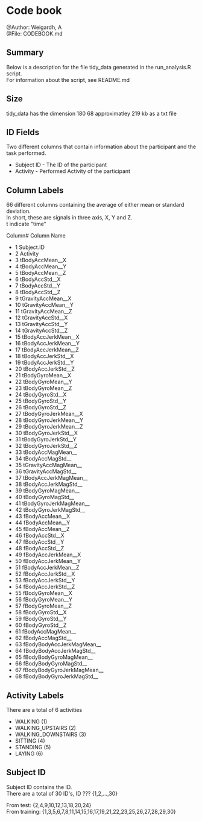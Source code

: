 # Code book
@Author: Weigardh, A  
@File: CODEBOOK.md  

## Summary

Below is a description for the file tidy_data generated in the run_analysis.R script.  
For information about the script, see README.md

## Size
tidy_data has the dimension 
180 68
approximatley 219 kb as a txt file

## ID Fields
Two different columns that contain information about the participant and the task performed.

* Subject ID - The ID of the participant
* Activity - Performed Activity of the participant

## Column Labels
66 different columns containing the average of either mean or standard deviation.  
In short, these are signals in three axis, X, Y and Z.  
t indicate "time"

Column# Column Name

* 1  Subject.ID
* 2	Activity
* 3	tBodyAccMean__X
* 4	tBodyAccMean__Y
* 5	tBodyAccMean__Z
* 6	tBodyAccStd__X
* 7	tBodyAccStd__Y
* 8	tBodyAccStd__Z
* 9	tGravityAccMean__X
* 10	tGravityAccMean__Y
* 11	tGravityAccMean__Z
* 12	tGravityAccStd__X
* 13	tGravityAccStd__Y
* 14	tGravityAccStd__Z
* 15	tBodyAccJerkMean__X
* 16	tBodyAccJerkMean__Y
* 17	tBodyAccJerkMean__Z
* 18	tBodyAccJerkStd__X
* 19	tBodyAccJerkStd__Y
* 20	tBodyAccJerkStd__Z
* 21	tBodyGyroMean__X
* 22	tBodyGyroMean__Y
* 23	tBodyGyroMean__Z
* 24	tBodyGyroStd__X
* 25	tBodyGyroStd__Y
* 26	tBodyGyroStd__Z
* 27	tBodyGyroJerkMean__X
* 28	tBodyGyroJerkMean__Y
* 29	tBodyGyroJerkMean__Z
* 30	tBodyGyroJerkStd__X
* 31	tBodyGyroJerkStd__Y
* 32	tBodyGyroJerkStd__Z
* 33	tBodyAccMagMean__
* 34	tBodyAccMagStd__
* 35	tGravityAccMagMean__
* 36	tGravityAccMagStd__
* 37	tBodyAccJerkMagMean__
* 38	tBodyAccJerkMagStd__
* 39	tBodyGyroMagMean__
* 40	tBodyGyroMagStd__
* 41	tBodyGyroJerkMagMean__
* 42	tBodyGyroJerkMagStd__
* 43	fBodyAccMean__X
* 44	fBodyAccMean__Y
* 45	fBodyAccMean__Z
* 46	fBodyAccStd__X
* 47	fBodyAccStd__Y
* 48	fBodyAccStd__Z
* 49	fBodyAccJerkMean__X
* 50	fBodyAccJerkMean__Y
* 51	fBodyAccJerkMean__Z
* 52	fBodyAccJerkStd__X
* 53	fBodyAccJerkStd__Y
* 54	fBodyAccJerkStd__Z
* 55	fBodyGyroMean__X
* 56	fBodyGyroMean__Y
* 57	fBodyGyroMean__Z
* 58	fBodyGyroStd__X
* 59	fBodyGyroStd__Y
* 60	fBodyGyroStd__Z
* 61	fBodyAccMagMean__
* 62	fBodyAccMagStd__
* 63	fBodyBodyAccJerkMagMean__
* 64	fBodyBodyAccJerkMagStd__
* 65	fBodyBodyGyroMagMean__
* 66	fBodyBodyGyroMagStd__
* 67	fBodyBodyGyroJerkMagMean__
* 68	fBodyBodyGyroJerkMagStd__

## Activity Labels
There are a total of 6 activities
* WALKING (1)
* WALKING_UPSTAIRS (2)
* WALKING_DOWNSTAIRS (3)
* SITTING (4)
* STANDING (5)
* LAYING (6)

## Subject ID
Subject ID contains the ID.  
There are a total of 30 ID's, ID ??? {1,2,...,30}

From test: {2,4,9,10,12,13,18,20,24}  
From training: {1,3,5,6,7,8,11,14,15,16,17,19,21,22,23,25,26,27,28,29,30}

